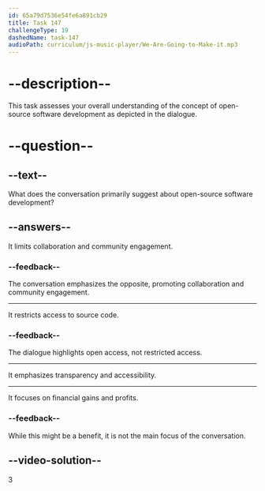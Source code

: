 ```yaml
---
id: 65a79d7536e54fe6a891cb29
title: Task 147
challengeType: 19
dashedName: task-147
audioPath: curriculum/js-music-player/We-Are-Going-to-Make-it.mp3
---
```


# --description--

This task assesses your overall understanding of the concept of open-source software development as depicted in the dialogue.

# --question--

## --text--

What does the conversation primarily suggest about open-source software development?

## --answers--

It limits collaboration and community engagement.

### --feedback--

The conversation emphasizes the opposite, promoting collaboration and community engagement.

---

It restricts access to source code.

### --feedback--

The dialogue highlights open access, not restricted access.

---

It emphasizes transparency and accessibility.

---

It focuses on financial gains and profits.

### --feedback--

While this might be a benefit, it is not the main focus of the conversation.

## --video-solution--

3
